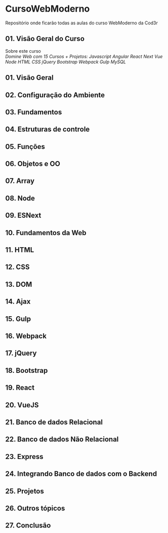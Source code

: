 # CursoWebModerno

Repositório onde ficarão todas as aulas do curso WebModerno da Cod3r

## 01. Visão Geral do Curso
Sobre este curso  
*Domine Web com 15 Cursos + Projetos: Javascript Angular React Next Vue Node HTML CSS jQuery Bootstrap Webpack Gulp MySQL*  
## 01. Visão Geral
## 02. Configuração do Ambiente
## 03. Fundamentos
## 04. Estruturas de controle
## 05. Funções
## 06. Objetos e OO
## 07. Array
## 08. Node
## 09. ESNext
## 10. Fundamentos da Web
## 11. HTML
## 12. CSS
## 13. DOM
## 14. Ajax
## 15. Gulp
## 16. Webpack
## 17. jQuery
## 18. Bootstrap
## 19. React
## 20. VueJS
## 21. Banco de dados Relacional
## 22. Banco de dados Não Relacional
## 23. Express
## 24. Integrando Banco de dados com o Backend
## 25. Projetos
## 26. Outros tópicos
## 27. Conclusão